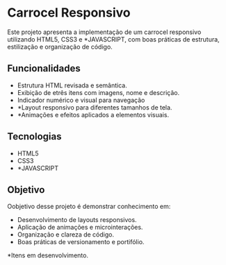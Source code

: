 # Carrocel Responsivo

Este projeto apresenta a implementação de um carrocel responsivo utilizando HTML5, CSS3 e *JAVASCRIPT, com boas práticas de estrutura, estilização e organização de código.

## Funcionalidades

- Estrutura HTML revisada e semântica.
- Exibição de etrês itens com imagens, nome e descrição.
- Indicador numérico e visual para navegação
- *Layout responsivo para diferentes tamanhos de tela.
- *Animações e efeitos aplicados a elementos visuais.

## Tecnologias

- HTML5
- CSS3
- *JAVASCRIPT

## Objetivo

Oobjetivo desse projeto é demonstrar conhecimento em:

- Desenvolvimento de layouts responsivos.
- Aplicação de animações e microinterações.
- Organização e clareza de código.
- Boas práticas de versionamento e portifólio.



*Itens em desenvolvimento.
